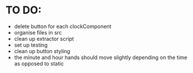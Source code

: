 # TO DO:

- delete button for each clockComponent
- organise files in src
- clean up extractor script
- set up testing
- clean up button styling
- the minute and hour hands should move slightly depending on the time as opposed to static
